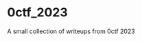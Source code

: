 # 0ctf_2023

<!--
#field
CTF

#groups
Writeups

#languages
Python

#frames and libs

-->

A small collection of writeups from 0ctf 2023
